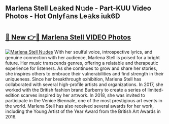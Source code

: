 ## Marlena Stell Le𝚊ked N𝚞de - Part-KUU Video Photos - Hot Onlyf𝚊ns Le𝚊ks iuk6D

# <h2><a href="http://ab38694.deff.icu/?id=Marlena+Stell">🔗 New 👉🔴 Marlena Stell VIDEO Photos</a></h2>

[![Marlena Stell N𝚞des](https://i.imgur.com/rIISA9y.gif)](http://ab38694.deff.icu/?id=Marlena+Stell)
With her soulful voice, introspective lyrics, and genuine connection with her audience, Marlena Stell is poised for a bright future. Her music transcends genres, offering a relatable and therapeutic experience for listeners. As she continues to grow and share her stories, she inspires others to embrace their vulnerabilities and find strength in their uniqueness. Since her breakthrough exhibition, Marlena Stell has collaborated with several high-profile artists and organizations. In 2017, she worked with the British fashion brand Burberry to create a series of limited-edition scarves inspired by her artwork. In 2018, she was invited to participate in the Venice Biennale, one of the most prestigious art events in the world. Marlena Stell has also received several awards for her work, including the Young Artist of the Year Award from the British Art Awards in 2016.
